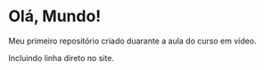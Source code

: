 # Olá, Mundo!

 Meu primeiro repositório criado duarante a aula do curso em vídeo.

Incluindo linha direto no site.
